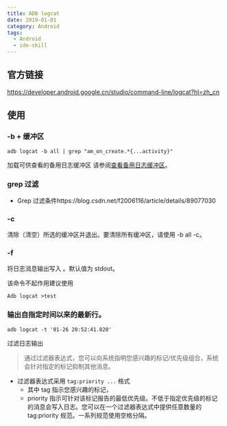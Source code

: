 ```yaml
---
title: ADB logcat
date: 2019-01-01
category: Android
tags:
  - Android
  - ide-skill
---
```


<!-- more -->
## 官方链接

https://developer.android.google.cn/studio/command-line/logcat?hl=zh_cn

## 使用

### -b + 缓冲区

```
adb logcat -b all | grep "am_on_create.*{...activity}"
```

加载可供查看的备用日志缓冲区
请参阅[查看备用日志缓冲区](https://developer.android.google.cn/studio/command-line/logcat#alternativeBuffers)。

### grep 过滤

- Grep 过滤条件https://blog.csdn.net/f2006116/article/details/89077030

### -c

清除（清空）所选的缓冲区并退出。要清除所有缓冲区，请使用 -b all -c。

### -f <filename>

将日志消息输出写入 <filename>。默认值为 stdout。

该命令不起作用建议使用

```
Adb logcat >test
```

### 输出自指定时间以来的最新行。

```
adb logcat -t '01-26 20:52:41.820'
```

过滤日志输出

> 通过过滤器表达式，您可以向系统指明您感兴趣的标记/优先级组合，系统会针对指定的标记抑制其他消息。

- 过滤器表达式采用 `tag:priority ...` 格式
  - 其中 tag 指示您感兴趣的标记，
  - priority 指示可针对该标记报告的最低优先级。不低于指定优先级的标记的消息会写入日志。您可以在一个过滤器表达式中提供任意数量的 tag:priority 规范。一系列规范使用空格分隔。
